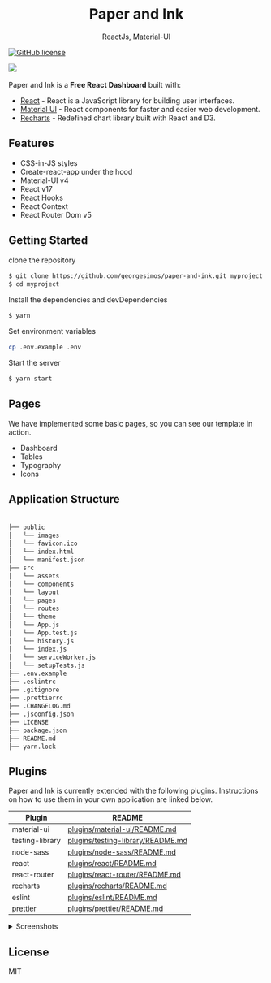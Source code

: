 <h1 align="center">
Paper and Ink
</h1>
<p align="center">
ReactJs, Material-UI
</p>

[![GitHub license](https://img.shields.io/badge/license-MIT-blue.svg)](https://github.com/georgesimos/paper-and-ink/blob/master/LICENSE)

<img src="https://github.com/georgesimos/readme-assets/blob/master/paper-and-ink/dashboard.gif" />

Paper and Ink is a **Free React Dashboard** built with:

- [React](https://github.com/facebook/react) - React is a JavaScript library for building user interfaces.
- [Material UI](https://github.com/mui-org/material-ui) - React components for faster and easier web development.
- [Recharts](https://github.com/recharts/recharts) - Redefined chart library built with React and D3.

## Features

- CSS-in-JS styles
- Create-react-app under the hood
- Material-UI v4
- React v17
- React Hooks
- React Context
- React Router Dom v5

## Getting Started

clone the repository

```sh
$ git clone https://github.com/georgesimos/paper-and-ink.git myproject
$ cd myproject
```
Install the dependencies and devDependencies

```sh
$ yarn
```
Set environment variables

```sh
cp .env.example .env
```
Start the server

```sh
$ yarn start
```

## Pages

We have implemented some basic pages, so you can see our template in action.

- Dashboard
- Tables
- Typography
- Icons

## Application Structure

```

├── public
│   └── images
│   └── favicon.ico
│   └── index.html
│   └── manifest.json
├── src
│   └── assets
│   └── components
│   └── layout
│   └── pages
│   └── routes
│   └── theme
│   └── App.js
│   └── App.test.js
│   └── history.js
│   └── index.js
│   └── serviceWorker.js
│   └── setupTests.js
├── .env.example
├── .eslintrc
├── .gitignore
├── .prettierrc
├── .CHANGELOG.md
├── .jsconfig.json
├── LICENSE
├── package.json
├── README.md
├── yarn.lock

```

## Plugins

Paper and Ink is currently extended with the following plugins. Instructions on how to use them in your own application are linked below.

| Plugin          | README                                                                                                              |
| --------------- | ------------------------------------------------------------------------------------------------------------------- |
| material-ui     | [plugins/material-ui/README.md](https://github.com/mui-org/material-ui/blob/master/README.md)                       |
| testing-library | [plugins/testing-library/README.md](https://github.com/testing-library/react-testing-library/blob/master/README.md) |
| node-sass       | [plugins/node-sass/README.md](https://github.com/sass/node-sass/blob/master/README.md)                              |
| react           | [plugins/react/README.md](https://github.com/facebook/react/blob/master/README.md)                                  |
| react-router    | [plugins/react-router/README.md](https://github.com/ReactTraining/react-router/blob/master/README.md)               |
| recharts        | [plugins/recharts/README.md](https://github.com/recharts/recharts/blob/master/README.md)                            |
| eslint          | [plugins/eslint/README.md](https://github.com/eslint/eslint/blob/master/README.md)                                  |
| prettier        | [plugins/prettier/README.md](https://github.com/prettier/prettier/blob/master/README.md)                            |


<details><summary>Screenshots</summary>
<p>
Basil Theme
<img src="https://github.com/georgesimos/readme-assets/blob/master/paper-and-ink/basil.png" />

Crane Theme
<img src="https://github.com/georgesimos/readme-assets/blob/master/paper-and-ink/crane.png" />

Material Theme
<img src="https://github.com/georgesimos/readme-assets/blob/master/paper-and-ink/material.png" />

Material Dark Theme
<img src="https://github.com/georgesimos/readme-assets/blob/master/paper-and-ink/materialDark.png" />

Pinky Theme
<img src="https://github.com/georgesimos/readme-assets/blob/master/paper-and-ink/pinky.png" />

Rally Theme
<img src="https://github.com/georgesimos/readme-assets/blob/master/paper-and-ink/rally.png" />

Reply Theme
<img src="https://github.com/georgesimos/readme-assets/blob/master/paper-and-ink/reply.png" />

</p>
</details>

## License

MIT

